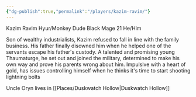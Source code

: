 ```yaml
---
{"dg-publish":true,"permalink":"/players/kazim-ravim/"}
---
```


Kazim Ravim
Hyur/Monkey Dude
Black Mage
21 He/Him

Son of wealthy industrialists, Kazim refused to fall in line with the family business. His father finally disowned him when he helped one of the servants escape his father's custody. A talented and promising young Thaumaturge, he set out and joined the military, determined to make his own way and prove his parents wrong about him. Impulsive with a heart of gold, has issues controlling himself when he thinks it's time to start shooting lightning bolts 

Uncle Oryn  lives in [[Places/Duskwatch Hollow\|Duskwatch Hollow]]